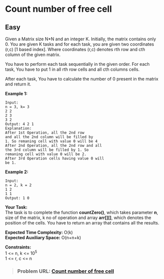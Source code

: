 # **Count number of free cell**

## **Easy**

Given a Matrix size N*N and an integer K. Initially, the matrix contains only 0. You are given K tasks and for each task, you are given two coordinates (r,c) [1 based index]. Where coordinates (r,c) denotes rth row and cth column of the given matrix.

You have to perform each task sequentially in the given order. For each task, You have to put 1 in all rth row cells and all cth columns cells.

After each task, You have to calculate the number of 0 present in the matrix and return it.

**Example 1:**

```
Input:
n = 3, k= 3
2 2
2 3
3 2
Output: 4 2 1
Explanation: 
After 1st Operation, all the 2nd row
and all the 2nd column will be filled by
1. So remaning cell with value 0 will be 4
After 2nd Operation, all the 2nd row and all
the 3rd column will be filled by 1. So 
remaning cell with value 0 will be 2.
After 3rd Operation cells having value 0 will
be 1.
```

**Example 2:**

```
Input:
n = 2, k = 2
1 2
1 1
Output: 1 0
```

**Your Task:**  
The task is to complete the function **countZero()**, which takes parameter **n**, size of
the matrix, k no of operation and array **arr[][]**, which denotes the position of the cells.
You have to return an array that contains all the results.

**Expected Time Complexity:** O(k)  
**Expected Auxiliary Space:** O(n+n+k)

**Constraints:**  
1 <= n, k <= $10^5$  
1 <= r, c <= n    

> ### **Problem URL: [Count number of free cell](https://practice.geeksforgeeks.org/problems/90a81c305b1fe939b9230a67824749ceaa493eab/1)**